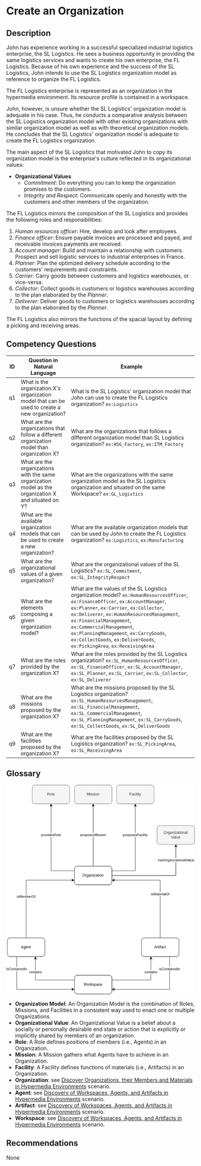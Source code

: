 # Create an Organization

## Description
John has experience working in a successful specialized industrial logistics enterprise, the SL Logistics. He sees a business opportunity in providing the same logistics services and wants to create his own enterprise, the FL Logistics. Because of his own experience and the success of the SL Logistics, John intends to use the SL Logistics organization model as reference to organize the FL Logistics.

The FL Logistics enterprise is represented as an organization in the hypermedia environment. Its resource profile is contained in a workspace.

John, however, is unsure whether the SL Logistics' organization model is adequate in his case. Thus, he conducts a comparative analysis between the SL Logistics organization model with other existing organizations with similar organization model as well as with theoretical organization models. He concludes that the SL Logistics' organization model is adequate to create the FL Logistics organization.

The main aspect of the SL Logistics that motivated John to copy its organization model is the enterprise's culture reflected in its organizational values:

* **Organizational Values**
  + _Commitment_: Do everything you can to keep the organization promises to the customers.
  + _Integrity and Respect_: Communicate openly and honestly with the customers and other members of the organization.

The FL Logistics mirrors the composition of the SL Logistics and provides the following roles and responsibilities:
  1. _Human resources officer_: Hire, develop and look after employees.
  2. _Finance officer_: Ensure payable invoices are processed and payed, and receivable invoices payments are received.
  3. _Account manager_: Build and maintain a relationship with customers. Prospect and sell logistic services to industrial enterprises in France.
  4. _Planner_: Plan the optimized delivery schedule according to the customers' requirements and constraints.
  5. _Carrier_: Carry goods between customers and logistics warehouses, or vice-versa.
  6. _Collector_: Collect goods in customers or logistics warehouses according to the plan elaborated by the _Planner_.
  7. _Deliverer_: Deliver goods to customers or logistics warehouses according to the plan elaborated by the _Planner_.
  
The FL Logistics also mirrors the functions of the spacial layout by defining a picking and receiving areas.

## Competency Questions

| ID | Question in Natural Language | Example |
|----|------------------------------|---------|
| q1 | What is the organization X's organization model that can be used to create a new organization?       | What is the SL Logistics' organization model that John can use to create the FL Logistics organization? `ex:Logistics`                             |
| q2 | What are the organizations that follow a different organization model than organization X?           | What are the organizations that follows a different organization model than SL Logistics organization? `ex:HSG_Factory`, `ex:ITM_Factory`          |
| q3 | What are the organizations with the same organization model as the organization X and situated on Y? | What are the organizations with the same organization model as the SL Logistics organization and situated on the same Workspace? `ex:GL_Logistics` |
| q4 | What are the available organization models that can be used to create a new organization?            | What are the available organization models that can be used by John to create the FL Logistics organization? `ex:Logistics`, `ex:Manufacturing`    |
| q5 | What are the organizational values of a given organization?                                          | What are the organizational values of the SL Logistics? `ex:SL_Commitment`, `ex:SL_IntegrityRespect`                                               |
| q6 | What are the elements composing a given organization model?                                          | What are the values of the SL Logistics organization model? `ex:HumanResourcesOfficer`, `ex:FinanceOfficer`, `ex:AccountManager`, `ex:Planner`, `ex:Carrier`, `ex:Collector`, `ex:Deliverer`, `ex:HumanResourcesManagement`, `ex:FinancialManagement`, `ex:CommercialManagement`, `ex:PlanningManagement`, `ex:CarryGoods`, `ex:CollectGoods`, `ex:DeliverGoods`, `ex:PickingArea`, `ex:ReceivingArea`                                                             |
| q7 | What are the roles provided by the organization X?                                                   | What are the roles provided by the SL Logistics organization? `ex:SL_HumanResourcesOfficer`, `ex:SL_FinanceOfficer`, `ex:SL_AccountManager`, `ex:SL_Planner`, `ex:SL_Carrier`, `ex:SL_Collector`, `ex:SL_Deliverer`            |
| q8 | What are the missions proposed by the organization X?                                                | What are the missions proposed by the SL Logistics organization? `ex:SL_HumanResourcesManagement`, `ex:SL_FinancialManagement`, `ex:SL_CommercialManagement`, `ex:SL_PlanningManagement`, `ex:SL_CarryGoods`, `ex:SL_CollectGoods`, `ex:SL_DeliverGoods`                                                   |
| q9 | What are the facilities proposed by the organization X?                                              | What are the facilities proposed by the SL Logistics organization? `ex:SL_PickingArea`, `ex:SL_ReceivingArea`                                      |

## Glossary

![image](create-organization.png)

* **Organization Model**: An Organization Model is the combination of Roles, Missions, and Facilities in a consistent way used to enact one or multiple Organizations.
* **Organizational Value**: An Organizational Value is a belief about a socially or personally desirable end state or action that is explicitly or implicitly shared by members of an organization.
* **Role**: A Role defines positions of members (i.e., Agents) in an Organization.
* **Mission**: A Mission gathers what Agents have to achieve in an Organization.
* **Facility**: A Facility defines functions of materials (i.e., Artifacts) in an Organization.
* **Organization**: see [Discover Organizations, their Members and Materials in Hypermedia Environments](https://github.com/HyperAgents/ns.hyperagents.org/blob/master/domains/manufacturing-environments/discover-organization/README.md) scenario.
* **Agent**: see [Discovery of Workspaces, Agents, and Artifacts in Hypermedia Environments](https://github.com/HyperAgents/ns.hyperagents.org/blob/master/domains/manufacturing-environments/discover-core/README.md) scenario.
* **Artifact**: see [Discovery of Workspaces, Agents, and Artifacts in Hypermedia Environments](https://github.com/HyperAgents/ns.hyperagents.org/blob/master/domains/manufacturing-environments/discover-core/README.md) scenario.
* **Workspace**: see [Discovery of Workspaces, Agents, and Artifacts in Hypermedia Environments](https://github.com/HyperAgents/ns.hyperagents.org/blob/master/domains/manufacturing-environments/discover-core/README.md) scenario.

## Recommendations

None
